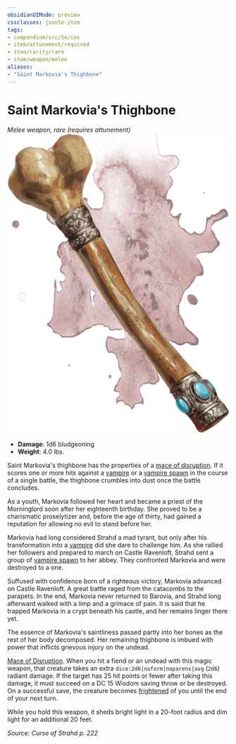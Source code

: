 ```yaml
---
obsidianUIMode: preview
cssclasses: json5e-item
tags:
- compendium/src/5e/cos
- item/attunement/required
- item/rarity/rare
- item/weapon/melee
aliases: 
- "Saint Markovia's Thighbone"
---
```

# Saint Markovia's Thighbone
*Melee weapon, rare (requires attunement)*  
![](/3-Mechanics/CLI/items/img/saint-markovias-thighbone.webp#right)

- **Damage**: 1d6 bludgeoning
- **Weight**: 4.0 lbs.

Saint Markovia's thighbone has the properties of a [mace of disruption](/3-Mechanics/CLI/items/mace-of-disruption-xdmg.md). If it scores one or more hits against a [vampire](/3-Mechanics/CLI/bestiary/undead/vampire-xmm.md) or a [vampire spawn](/3-Mechanics/CLI/bestiary/undead/vampire-spawn-xmm.md) in the course of a single battle, the thighbone crumbles into dust once the battle concludes.

As a youth, Markovia followed her heart and became a priest of the Morninglord soon after her eighteenth birthday. She proved to be a charismatic proselytizer and, before the age of thirty, had gained a reputation for allowing no evil to stand before her.

Markovia had long considered Strahd a mad tyrant, but only after his transformation into a [vampire](/3-Mechanics/CLI/bestiary/undead/vampire-xmm.md) did she dare to challenge him. As she rallied her followers and prepared to march on Castle Ravenloft, Strahd sent a group of [vampire spawn](/3-Mechanics/CLI/bestiary/undead/vampire-spawn-xmm.md) to her abbey. They confronted Markovia and were destroyed to a one.

Suffused with confidence born of a righteous victory, Markovia advanced on Castle Ravenloft. A great battle raged from the catacombs to the parapets. In the end, Markovia never returned to Barovia, and Strahd long afterward walked with a limp and a grimace of pain. It is said that he trapped Markovia in a crypt beneath his castle, and her remains linger there yet.

The essence of Markovia's saintliness passed partly into her bones as the rest of her body decomposed. Her remaining thighbone is imbued with power that inflicts grievous injury on the undead.

[Mace of Disruption](/3-Mechanics/CLI/items/mace-of-disruption-xdmg.md). When you hit a fiend or an undead with this magic weapon, that creature takes an extra `dice:2d6|noform|noparens|avg` (`2d6`) radiant damage. If the target has 25 hit points or fewer after taking this damage, it must succeed on a DC 15 Wisdom saving throw or be destroyed. On a successful save, the creature becomes [frightened](conditions.md#Frightened) of you until the end of your next turn.

While you hold this weapon, it sheds bright light in a 20-foot radius and dim light for an additional 20 feet.

*Source: Curse of Strahd p. 222*